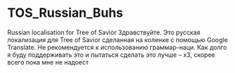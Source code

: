 # TOS_Russian_Buhs
Russian localisation for Tree of Savior
Здравствуйте. Это русская локализация для Tree of Savior сделанная на коленке с помощью Google Translate. 
Не рекомендуется к использованию граммар-наци.
Как долго я буду поддерживать это и пытаться сделать это лучше – х3, скорее всего пока мне не надоест
